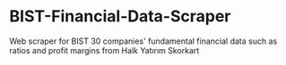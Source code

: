 # BIST-Financial-Data-Scraper
Web scraper for BIST 30 companies' fundamental financial data such as ratios and profit margins from Halk Yatırım Skorkart
